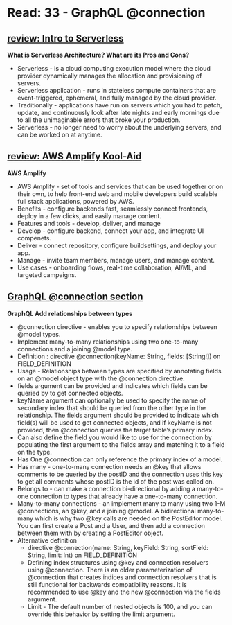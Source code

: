 # Read: 33 - GraphQL @connection

## [review: Intro to Serverless](https://hackernoon.com/what-is-serverless-architecture-what-are-its-pros-and-cons-cc4b804022e9)
**What is Serverless Architecture? What are its Pros and Cons?**
  * Serverless - is a cloud computing execution model where the cloud provider dynamically manages the allocation and provisioning of servers. 
  * Serverless application - runs in stateless compute containers that are event-triggered, ephemeral, and fully managed by the cloud provider. 
  * Traditionally - applications have run on servers which you had to patch, update, and continuously look after late nights and early mornings due to all the unimaginable errors that broke your production. 
  * Serverless - no longer need to worry about the underlying servers, and can be worked on at anytime.

## [review: AWS Amplify Kool-Aid](https://aws.amazon.com/amplify/)
**AWS Amplify**
  * AWS Amplify - set of tools and services that can be used together or on their own, to help front-end web and mobile developers build scalable full stack applications, powered by AWS.
  * Benefits - configure backends fast, seamlessly connect frontends, deploy in a few clicks, and easily manage content.
  * Features and tools - develop, deliver, and manage
  * Develop - configure backend, connect your app, and integrate UI compenets.
  * Deliver - connect repository, configure buildsettings, and deploy your app.
  * Manage - invite team members, manage users, and manage content.
  * Use cases - onboarding flows, real-time collaboration, AI/ML, and targeted campaigns.

## [GraphQL @connection section](https://aws-amplify.github.io/docs/cli-toolchain/graphql#connection)
**GraphQL Add relationships between types**
  * @connection directive - enables you to specify relationships between @model types. 
  * Implement many-to-many relationships using two one-to-many connections and a joining @model type. 
  * Definition : directive @connection(keyName: String, fields: [String!]) on FIELD_DEFINITION
  * Usage - Relationships between types are specified by annotating fields on an @model object type with the @connection directive.
  * fields argument can be provided and indicates which fields can be queried by to get connected objects. 
  * keyName argument can optionally be used to specify the name of secondary index that should be queried from the other type in the relationship. The fields argument should be provided to indicate which field(s) will be used to get connected objects, and if keyName is not provided, then @connection queries the target table’s primary index.
  * Can also define the field you would like to use for the connection by populating the first argument to the fields array and matching it to a field on the type.
  * Has One @connection can only reference the primary index of a model.
  * Has many - one-to-many connection needs an @key that allows comments to be queried by the postID and the connection uses this key to get all comments whose postID is the id of the post was called on. 
  * Belongs to - can make a connection bi-directional by adding a many-to-one connection to types that already have a one-to-many connection. 
  * Many-to-many connections - an implement many to many using two 1-M @connections, an @key, and a joining @model. A bidirectional many-to-many which is why two @key calls are needed on the PostEditor model. You can first create a Post and a User, and then add a connection between them with by creating a PostEditor object.
  * Alternative definition 
    - directive @connection(name: String, keyField: String, sortField: String, limit: Int) on FIELD_DEFINITION
    - Defining index structures using @key and connection resolvers using @connection. There is an older parameterization of @connection that creates indices and connection resolvers that is still functional for backwards compatibility reasons. It is recommended to use @key and the new @connection via the fields argument.
    * Limit - The default number of nested objects is 100, and you can override this behavior by setting the limit argument.